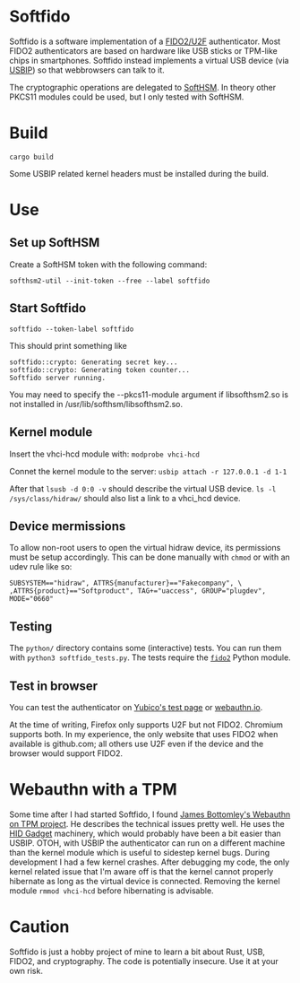 # Softfido

Softfido is a software implementation of a
[FIDO2/U2F](https://fidoalliance.org/fido2/) authenticator.  Most
FIDO2 authenticators are based on hardware like USB sticks or TPM-like
chips in smartphones.  Softfido instead implements a virtual USB
device (via [USBIP](https://wiki.archlinux.org/index.php/USB/IP)) so
that webbrowsers can talk to it.

The cryptographic operations are delegated to
[SoftHSM](https://www.opendnssec.org/softhsm/). In theory other PKCS11
modules could be used, but I only tested with SoftHSM.

# Build

```
cargo build
```

Some USBIP related kernel headers must be installed during the build.

# Use

## Set up SoftHSM

Create a SoftHSM token with the following command:

```
softhsm2-util --init-token --free --label softfido
```

## Start Softfido

```softfido --token-label softfido```

This should print something like
```
softfido::crypto: Generating secret key...
softfido::crypto: Generating token counter...
Softfido server running.
```

You may need to specify the --pkcs11-module argument if libsofthsm2.so
is not installed in /usr/lib/softhsm/libsofthsm2.so.

## Kernel module

Insert the vhci-hcd module with:
```modprobe vhci-hcd```

Connet the kernel module to the server:
```usbip attach -r 127.0.0.1 -d 1-1```

After that `lsusb -d 0:0 -v` should describe the virtual USB device.
`ls -l /sys/class/hidraw/` should also list a link to a vhci_hcd
device.

## Device mermissions

To allow non-root users to open the virtual hidraw device, its
permissions must be setup accordingly.  This can be done manually with
`chmod` or with an udev rule like so:

```
SUBSYSTEM=="hidraw", ATTRS{manufacturer}=="Fakecompany", \
,ATTRS{product}=="Softproduct", TAG+="uaccess", GROUP="plugdev", MODE="0660"
```

## Testing

The `python/` directory contains some (interactive) tests. You can run
them with ```python3 softfido_tests.py```.  The tests require the
[`fido2`](https://pypi.org/project/fido2/) Python module.

## Test in browser

You can test the authenticator on [Yubico's test
page](https://demo.yubico.com/webauthn-technical/registration) or
[webauthn.io](https://webauthn.io/).

At the time of writing, Firefox only supports U2F but not FIDO2.
Chromium supports both.  In my experience, the only website that uses
FIDO2 when available is github.com; all others use U2F even if the
device and the browser would support FIDO2.

# Webauthn with a TPM

Some time after I had started Softfido, I found [James Bottomley's
Webauthn on TPM
project](https://blog.hansenpartnership.com/webauthn-in-linux-with-a-tpm-via-the-hid-gadget/).
He describes the technical issues pretty well.  He uses the [HID
Gadget](https://www.kernel.org/doc/html/latest/usb/gadget_hid.html)
machinery, which would probably have been a bit easier than USBIP.
OTOH, with USBIP the authenticator can run on a different machine than
the kernel module which is useful to sidestep kernel bugs.  During
development I had a few kernel crashes. After debugging my code, the
only kernel related issue that I'm aware off is that the kernel cannot
properly hibernate as long as the virtual device is connected.
Removing the kernel module `rmmod vhci-hcd` before hibernating is
advisable.

# Caution

Softfido is just a hobby project of mine to learn a bit about Rust,
USB, FIDO2, and cryptography.  The code is potentially insecure.  Use
it at your own risk.
